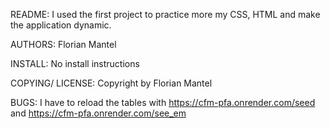 README:
I used the first project to practice more my CSS, HTML and make the application dynamic.

AUTHORS:
Florian Mantel

INSTALL:
No install instructions

COPYING/ LICENSE:
Copyright by Florian Mantel

BUGS:
I have to reload the tables with https://cfm-pfa.onrender.com/seed and https://cfm-pfa.onrender.com/see_em

